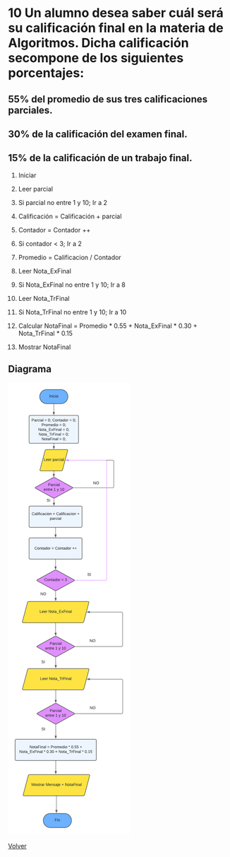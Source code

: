 # 10  Un alumno desea saber cuál será su calificación final en la materia de Algoritmos. Dicha calificación secompone de los siguientes porcentajes:
## 55% del promedio de sus tres calificaciones parciales.
## 30% de la calificación del examen final.
## 15% de la calificación de un trabajo final.
1. Iniciar
2. Leer parcial
3. Si parcial no entre 1 y 10;
      Ir a 2

4. Calificación = Calificación + parcial
5. Contador = Contador ++
6. Si contador < 3;
      Ir a 2
7. Promedio = Calificacion / Contador  
8. Leer Nota_ExFinal
9. Si Nota_ExFinal no entre 1 y 10;
      Ir a 8
10. Leer Nota_TrFinal
11. Si Nota_TrFinal no entre 1 y 10;
      Ir a 10
12. Calcular NotaFinal = Promedio * 0.55 + Nota_ExFinal * 0.30 + Nota_TrFinal * 0.15
13. Mostrar NotaFinal

## Diagrama
<img src=img/Act10.png>

<a href=../README.md > Volver </a>
